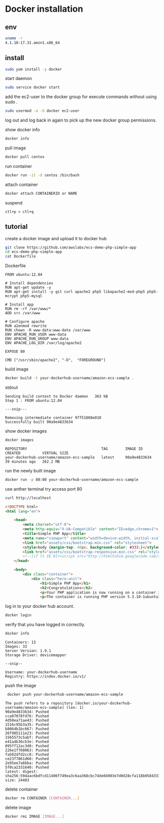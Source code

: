 # Docker installation

## env
```bash
uname -r
4.1.10-17.31.amzn1.x86_64
```

## install
```bash
sudo yum install -y docker
```

start daemon
```bash
sudo service docker start
```
add the ec2-user to the docker group for execute commands without using sudo .
```bash
sudo usermod -a -G docker ec2-user
```
log out and log back in again to pick up the new docker group permissions.


show docker info
```bash
docker info
```

pull image
```bash
docker pull centos
```

run container
```bash
docker run -it -d centos /bin/bash
```
attach container
```bash
docker attach CONTAINERID or NAME
```
suspend  

`ctl+p > ctl+q`
## tutorial

create a docker image and upload it to docker hub

```bash
git clone https://github.com/awslabs/ecs-demo-php-simple-app
cd ecs-demo-php-simple-app
cat Dockerfile
```

Dockerfile
```
FROM ubuntu:12.04

# Install dependencies
RUN apt-get update -y
RUN apt-get install -y git curl apache2 php5 libapache2-mod-php5 php5-mcrypt php5-mysql

# Install app
RUN rm -rf /var/www/*
ADD src /var/www

# Configure apache
RUN a2enmod rewrite
RUN chown -R www-data:www-data /var/www
ENV APACHE_RUN_USER www-data
ENV APACHE_RUN_GROUP www-data
ENV APACHE_LOG_DIR /var/log/apache2

EXPOSE 80

CMD ["/usr/sbin/apache2", "-D",  "FOREGROUND"]
```

build image
```bash
docker build -t your-dockerhub-username/amazon-ecs-sample .
```
stdout
```
Sending build context to Docker daemon   363 kB
Step 1 : FROM ubuntu:12.04

---snip---

Removing intermediate container 97f51808e010
Successfully built 90a9e4833634
```


show docker images
```bash
docker images
```
```
REPOSITORY                                  TAG        IMAGE ID         CREATED          VIRTUAL SIZE
your-dockerhub-username/amazon-ecs-sample   latest     90a9e4833634     39 minutes ago   262.2 MB
```

run the newly built image
```bash
docker run -p 80:80 your-dockerhub-username/amazon-ecs-sample
```

use anther terminal try access port 80
```bash
curl http://localhost
```
```html
<!DOCTYPE html>
<html lang="en">

    <head>
        <meta charset="utf-8">
        <meta http-equiv="X-UA-Compatible" content="IE=edge,chrome=1">
        <title>Simple PHP App</title>
        <meta name="viewport" content="width=device-width, initial-scale=1.0">
        <link href="assets/css/bootstrap.min.css" rel="stylesheet">
        <style>body {margin-top: 40px; background-color: #333;}</style>
        <link href="assets/css/bootstrap-responsive.min.css" rel="stylesheet">
        <!--[if lt IE 9]><script src="http://html5shim.googlecode.com/svn/trunk/html5.js"></script><![endif]-->
    </head>

    <body>
        <div class="container">
            <div class="hero-unit">
                <h1>Simple PHP App</h1>
                <h2>Congratulations</h2>
                <p>Your PHP application is now running on a container in Amazon ECS.</p>
                <p>The container is running PHP version 5.3.10-1ubuntu3.21.</p>
```

log in to your docker hub account.
```bash
docker login
```
verify that you have logged in correctly.
```bash
docker info
```
```
Containers: 13
Images: 33
Server Version: 1.9.1
Storage Driver: devicemapper

--snip--

Username: your-dockerhub-username
Registry: https://index.docker.io/v1/
```

push the image
```bash
 docker push your-dockerhub-username/amazon-ecs-sample
 ```
 
 ```
 The push refers to a repository [docker.io/your-dockerhub-username/amazon-ecs-sample] (len: 1)
90a9e4833634: Pushed
cca07078fd76: Pushed
4d50ea71ae43: Pushed
1516c95b3a35: Pushed
b8064b1bc667: Pushed
26f905111e23: Pushed
1565573c5abf: Pushed
e41a4b36cb3e: Pushed
095ff12ac3d0: Pushed
226e1f760063: Pushed
fa582dfd2cc8: Pushed
ce23f7861d68: Pushed
2e95ee7a6bba: Pushed
5f0ca2331640: Pushed
latest: digest: sha256:594aac6bdfcd11406f749ea3c6aa368cbc74de04903e7d0d28cfa118b0584333 size: 24483
```

delete container

```bash
docker rm CONTAINER [CONTAINER...]
```

delete image
```bash
docker rmi IMAGE [IMAGE...]
```
